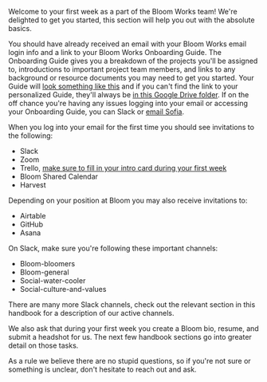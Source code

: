 Welcome to your first week as a part of the Bloom Works team! We're delighted to get you started, this section will help you out with the absolute basics. 

You should have already received an email with your Bloom Works email login info and a link to your Bloom Works Onboarding Guide. The Onboarding Guide gives you a breakdown of the projects you'll be assigned to, introductions to important project team members, and links to any background or resource documents you may need to get you started. 
Your Guide will [look something like this](https://docs.google.com/document/d/1_ABDombDPjmqcTGfUpwCKNzG-lbwtRR2I9zjrrepdEI/edit#heading=h.wnpq93b1nawv) and if you can't find the link to your personalized Guide, they'll always be [in this Google Drive folder](https://drive.google.com/drive/folders/1eQ-BROfVWOdE5juL84pXfofm0skB5x2n).
If on the off chance you're having any issues logging into your email or accessing your Onboarding Guide, you can Slack or [email Sofia](mailto:sofia@bloomworks.digital). 

When you log into your email for the first time you should see invitations to the following: 
- Slack
- Zoom
- Trello, [make sure to fill in your intro card during your first week](https://trello.com/invite/b/WVHYQUIn/bbae81f3206a92251f1a59ceaa62bad2/bloom-overview)
- Bloom Shared Calendar
- Harvest

Depending on your position at Bloom you may also receive invitations to: 
- Airtable
- GitHub
- Asana

On Slack, make sure you're following these important channels: 
- Bloom-bloomers
- Bloom-general
- Social-water-cooler
- Social-culture-and-values

There are many more Slack channels, check out the relevant section in this handbook for a description of our active channels. 

We also ask that during your first week you create a Bloom bio, resume, and submit a headshot for us. The next few handbook sections go into greater detail on those tasks.

As a rule we believe there are no stupid questions, so if you're not sure or something is unclear, don't hesitate to reach out and ask. 
